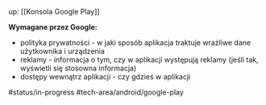 up: [[Konsola Google Play]]

**Wymagane przez Google:**
- polityka prywatności - w jaki sposób aplikacja traktuje wrażliwe dane użytkownika i urządzenia
- reklamy - informacja o tym, czy w aplikacji występują reklamy (jeśli tak, wyświetli się stosowna informacja)
- dostępy wewnątrz aplikacji - czy gdzieś w aplikacji 


#status/in-progress 
#tech-area/android/google-play 